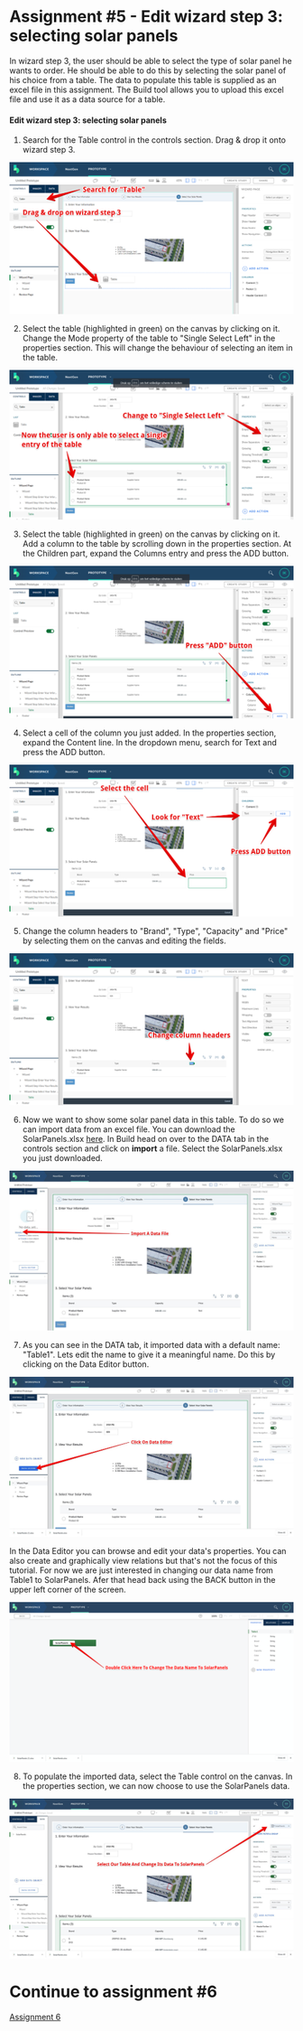 # Assignment #5 - Edit wizard step 3: selecting solar panels

In wizard step 3, the user should be able to select the type of solar panel he wants to order. He should be able to do this by selecting the solar panel of his choice from a table. The data to populate this table is supplied as an excel file in this assignment. The Build tool allows you to upload this excel file and use it as a data source for a table.

#### Edit wizard step 3: selecting solar panels

1. Search for the Table control in the controls section. Drag & drop it onto wizard step 3.

![Add Table control](https://github.com/Innov8ion-developer/SAP_Build_Assignments/blob/master/img/addSolarPanelsTable1.png)

2. Select the table (highlighted in green) on the canvas by clicking on it. Change the Mode property of the table to "Single Select Left" in the properties section. This will change the behaviour of selecting an item in the table.

![Change Table mode](https://github.com/Innov8ion-developer/SAP_Build_Assignments/blob/master/img/addSolarPanelsTable2.png)

3. Select the table (highlighted in green) on the canvas by clicking on it. Add a column to the table by scrolling down in the properties section. At the Children part, expand the Columns entry and press the ADD button.

![Add a column](https://github.com/Innov8ion-developer/SAP_Build_Assignments/blob/master/img/addSolarPanelsTable3.png)

4. Select a cell of the column you just added. In the properties section, expand the Content line. In the dropdown menu, search for Text and press the ADD button.

![Add cell content](https://github.com/Innov8ion-developer/SAP_Build_Assignments/blob/master/img/addSolarPanelsTable5.png)

5. Change the column headers to "Brand", "Type", "Capacity" and "Price" by selecting them on the canvas and editing the fields.

![Change column header](https://github.com/Innov8ion-developer/SAP_Build_Assignments/blob/master/img/addSolarPanelsTable4.png)

6. Now we want to show some solar panel data in this table. To do so we can import data from an excel file. You can download the SolarPanels.xlsx [here](https://github.com/Innov8ion-developer/SAP_Build_Assignments/blob/master/data/SolarPanels.xlsx). In Build head on over to the DATA tab in the controls section and click on **import** a file. Select the SolarPanels.xlsx you just downloaded.

![Import Data](https://github.com/Innov8ion-developer/SAP_Build_Assignments/blob/master/img/ImportData.jpg)

7. As you can see in the DATA tab, it imported data with a default name: "Table1". Lets edit the name to give it a meaningful name. Do this by clicking on the Data Editor button.

![Data Editor](https://github.com/Innov8ion-developer/SAP_Build_Assignments/blob/master/img/DataEditor.jpg)

In the Data Editor you can browse and edit your data's properties. You can also create and graphically view relations but that's not the focus of this tutorial. For now we are just interested in changing our data name from Table1 to SolarPanels. Afer that head back using the BACK button in the upper left corner of the screen.

![Change Name](https://github.com/Innov8ion-developer/SAP_Build_Assignments/blob/master/img/ChangeDataName.png)

8. To populate the imported data, select the Table control on the canvas. In the properties section, we can now choose to use the SolarPanels data.

![ChangeTableData](https://github.com/Innov8ion-developer/SAP_Build_Assignments/blob/master/img/ChangeTableData.jpg)

# Continue to assignment #6
[Assignment 6](https://github.com/Innov8ion-developer/SAP_Build_Assignments/blob/6_Edit_Review_Page/README.md)


